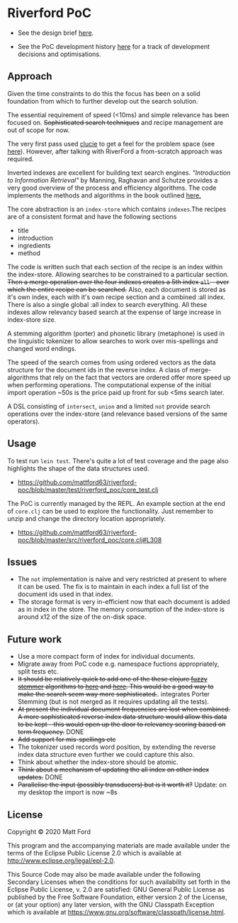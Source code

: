 # Riverford PoC

- See the design brief [here](https://github.com/riverford/recipe-search-tech-test).

- See the PoC development history
[here](https://github.com/mattford63/riverford-poc/commits/master) for
a track of development decisions and optimisations.

## Approach

Given the time constraints to do this the focus has been on a solid
foundation from which to further develop out the search solution.

The essential requirement of speed (<10ms) and simple relevance has been
focused on. ~~Sophisticated search techniques~~ and recipe management are
out of scope for now.

The very first pass used
[clucie](https://github.com/federkasten/clucie) to get a feel for the
problem space (see
[here](https://github.com/mattford63/riverford-poc/blob/b7f7e4901a762d387f80943af4aab2c49d9601b7/src/riverford_poc/core.clj)).
However, after talking with RiverFord a from-scratch approach was
required.

Inverted indexes are excellent for building text search
engines. _"Introduction to Information Retrieval"_ by Manning,
Raghavan and Schutze provides a very good overview of the process and
efficiency algorithms.  The code implements the methods and algorithms
in the book outlined
[here.](https://nlp.stanford.edu/IR-book/html/htmledition/a-first-take-at-building-an-inverted-index-1.html)

The core abstraction is an `index-store` which contains `indexes`.The
recipes are of a consistent format and have the following sections

- title
- introduction
- ingredients
- method

The code is written such that each section of the recipe is an index
within the index-store.  Allowing searches to be constrained to a
particular section.  ~~Then a merge operation over the four indexes
creates a 5th index `all` - over which the entire recipe can be
searched.~~ Also, each document is stored as it's own index, each with
it's own recipe section and a combined :all index.  There is also a
single global :all index to search everything.  All these indexes
allow relevancy based search at the expense of large increase in
index-store size.

A stemming algorithm (porter) and phonetic library (metaphone) is used
in the linguistic tokenizer to allow searches to work over
mis-spellings and changed word endings.

The speed of the search comes from using ordered vectors as the
data structure for the document ids in the reverse index. A class of
merge-algorithms that rely on the fact that vectors are ordered offer
more speed up when performing operations.  The computational expense
of the initial import operation ~50s is the price paid up front for
sub <5ms search later.

A DSL consisting of `intersect`, `union` and a limited `not` provide
search operations over the index-store (and relevance based versions
of the same operators).

## Usage

To test run `lein test`.  There's quite a lot of test coverage and the
page also highlights the shape of the data structures used.

- https://github.com/mattford63/riverford-poc/blob/master/test/riverford_poc/core_test.clj

The PoC is currently managed by the REPL. An example section at the
end of `core.clj` can be used to explore the functionality.  Just
remember to unzip and change the directory location appropriately.

- https://github.com/mattford63/riverford-poc/blob/master/src/riverford_poc/core.clj#L308

## Issues

- The `not` implementation is naive and very restricted at present to
  where it can be used.  The fix is to maintain in each index a full
  list of the document ids used in that index.
- The storage format is very in-efficient now that each document is added
  as in index in the store.  The memory consumption of the index-store
  is around x12 of the size of the on-disk space.


## Future work

- Use a more compact form of index for individual documents.
- Migrate away from PoC code e.g. namespace fuctions appropriately,
  split tests etc.
- ~~It should be relatively quick to add one of the these clojure
  [fuzzy
  stemmer](https://yomguithereal.github.io/clj-fuzzy/clojure.html)
  algorithms to
  [here](https://github.com/mattford63/riverford-poc/blob/master/src/riverford_poc/core.clj#L76)
  and
  [here](https://github.com/mattford63/riverford-poc/blob/master/src/riverford_poc/core.clj#L174).
  This would be a good way to make the search seem way more
  sophisticated.~~.
  integrates Porter Stemming (but is not merged as it requires updating all the tests).
- ~~At present the individual document frequencies are lost when
  combined. A more sophisticated reverse index data structure would
  allow this data to be kept - this would open up the door to
  relevancy scoring based on term frequency.~~ DONE
- ~~Add support for mis-spellings etc~~
- The tokenizer used records word position, by extending the reverse
  index data structure even further we could capture this also.
- Think about whether the index-store should be atomic.
- ~~Think about a mechanism of updating the all index on other index updates.~~ DONE
- ~~Parallelise the input (possibly transducers) but is it worth it?~~
  Update: on my desktop the import is now ~8s


## License

Copyright © 2020 Matt Ford

This program and the accompanying materials are made available under the
terms of the Eclipse Public License 2.0 which is available at
http://www.eclipse.org/legal/epl-2.0.

This Source Code may also be made available under the following Secondary
Licenses when the conditions for such availability set forth in the Eclipse
Public License, v. 2.0 are satisfied: GNU General Public License as published by
the Free Software Foundation, either version 2 of the License, or (at your
option) any later version, with the GNU Classpath Exception which is available
at https://www.gnu.org/software/classpath/license.html.
